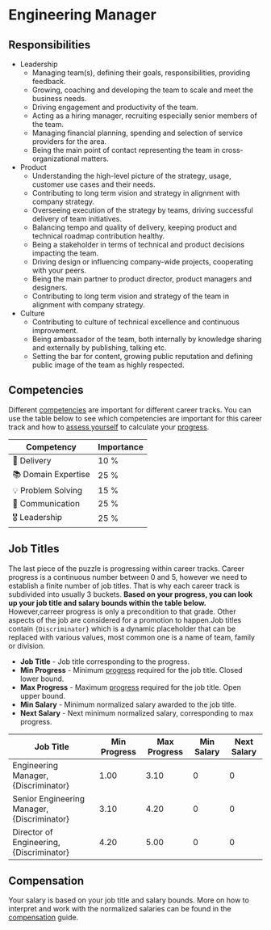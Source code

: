 # Engineering Manager

## Responsibilities

- Leadership
  - Managing team(s), defining their goals, responsibilities, providing feedback.
  - Growing, coaching and developing the team to scale and meet the business needs.
  - Driving engagement and productivity of the team.
  - Acting as a hiring manager, recruiting especially senior members of the team.
  - Managing financial planning, spending and selection of service providers for the area.
  - Being the main point of contact representing the team in cross-organizational matters.
- Product
  - Understanding the high-level picture of the strategy, usage, customer use cases and their needs.
  - Contributing to long term vision and strategy in alignment with company strategy.
  - Overseeing execution of the strategy by teams, driving successful delivery of team initiatives.
  - Balancing tempo and quality of delivery, keeping product and technical roadmap contribution healthy.
  - Being a stakeholder in terms of technical and product decisions impacting the team.
  - Driving design or influencing company-wide projects, cooperating with your peers.
  - Being the main partner to product director, product managers and designers.
  - Contributing to long term vision and strategy of the team in alignment with company strategy.
- Culture
  - Contributing to culture of technical excellence and continuous improvement.
  - Being ambassador of the team, both internally by knowledge sharing and externally by publishing, talking etc.
  - Setting the bar for content, growing public reputation and defining public image of the team as highly respected.

## Competencies

Different [competencies](../competencies.md) are important for different career tracks. You can use the table below to see which competencies are important for this career track and how to [assess yourself](../meetings/competency-assessment.md) to calculate your [progress](../progress.md).

| Competency          | Importance |
| ------------------- | ---------- |
| 🚚 Delivery         | 10 %       |
| 📚 Domain Expertise | 25 %       |
| 💡 Problem Solving  | 15 %       |
| 💬 Communication    | 25 %       |
| 🎖️ Leadership       | 25 %       |

## Job Titles

The last piece of the puzzle is progressing within career tracks. Career progress is a continuous number between 0 and 5, however we need to establish a finite number of job titles. That is why each career track is subdivided into usually 3 buckets. **Based on your progress, you can look up your job title and salary bounds within the table below.** However,carreer progress is only a precondition to that grade. Other aspects of the job are considered for a promotion to happen.Job titles contain `{Discriminator}` which is a dynamic placeholder that can be replaced with various values, most common one is a name of team, family or division.

- **Job Title** - Job title corresponding to the progress.
- **Min Progress** - Minimum [progress](../progress.md) required for the job title. Closed lower bound.
- **Max Progress** - Maximum [progress](../progress.md) required for the job title. Open upper bound.
- **Min Salary** - Minimum normalized salary awarded to the job title.
- **Next Salary** - Next minimum normalized salary, corresponding to max progress.

| Job Title                                   | Min Progress | Max Progress | Min Salary | Next Salary |
| ------------------------------------------- | ------------ | ------------ | ---------- | ----------- |
| Engineering Manager, {Discriminator}        | 1.00         | 3.10         | 0          | 0           |
| Senior Engineering Manager, {Discriminator} | 3.10         | 4.20         | 0          | 0           |
| Director of Engineering, {Discriminator}    | 4.20         | 5.00         | 0          | 0           |

## Compensation

Your salary is based on your job title and salary bounds. More on how to interpret and work with the normalized salaries can be found in the [compensation](../compensation.md) guide.
